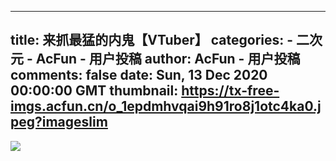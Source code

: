 
---
title: 来抓最猛的内鬼【VTuber】
categories: 
    - 二次元
    - AcFun - 用户投稿
author: AcFun - 用户投稿
comments: false
date: Sun, 13 Dec 2020 00:00:00 GMT
thumbnail: https://tx-free-imgs.acfun.cn/o_1epdmhvqai9h91ro8j1otc4ka0.jpeg?imageslim
---

<div>   
<img src="https://tx-free-imgs.acfun.cn/o_1epdmhvqai9h91ro8j1otc4ka0.jpeg?imageslim" referrerpolicy="no-referrer">  
</div>
            